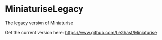 # MiniaturiseLegacy
The legacy version of Miniaturise

Get the current version here: https://www.github.com/LeGhast/Miniaturise
